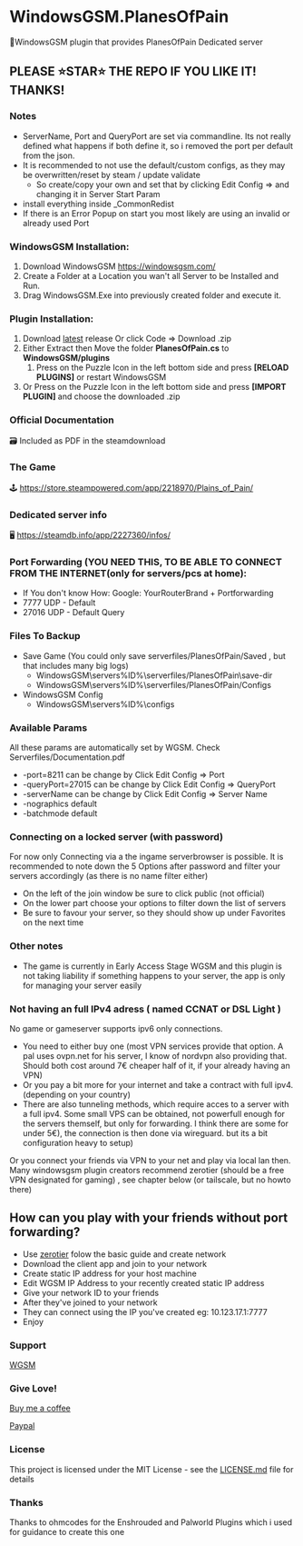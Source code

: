 # WindowsGSM.PlanesOfPain
🧩WindowsGSM plugin that provides PlanesOfPain Dedicated server

## PLEASE ⭐STAR⭐ THE REPO IF YOU LIKE IT! THANKS!

### Notes
- ServerName, Port and QueryPort are set via commandline. Its not really defined what happens if both define it, so i removed the port per default from the json.
- It is recommended to not use the default/custom configs, as they may be overwritten/reset by steam / update validate
  - So create/copy your own and set that by clicking Edit Config => and changing it in Server Start Param
- install everything inside _CommonRedist
- If there is an Error Popup on start you most likely are using an invalid or already used Port

### WindowsGSM Installation: 
1. Download  WindowsGSM https://windowsgsm.com/ 
2. Create a Folder at a Location you wan't all Server to be Installed and Run.
3. Drag WindowsGSM.Exe into previously created folder and execute it.

### Plugin Installation:
1. Download [latest](https://https://github.com/Raziel7893/WindowsGSM.PlanesOfPain/releases/latest) release
   Or click Code => Download .zip
3. Either Extract then Move the folder **PlanesOfPain.cs** to **WindowsGSM/plugins** 
    1. Press on the Puzzle Icon in the left bottom side and press **[RELOAD PLUGINS]** or restart WindowsGSM
4. Or Press on the Puzzle Icon in the left bottom side and press **[IMPORT PLUGIN]** and choose the downloaded .zip

### Official Documentation
🗃️ Included as PDF in the steamdownload

### The Game
🕹️ https://store.steampowered.com/app/2218970/Plains_of_Pain/

### Dedicated server info
🖥️ https://steamdb.info/app/2227360/infos/

### Port Forwarding (YOU NEED THIS, TO BE ABLE TO CONNECT FROM THE INTERNET(only for servers/pcs at home):
- If You don't know How: Google: YourRouterBrand + Portforwarding
- 7777 UDP - Default
- 27016 UDP - Default Query

### Files To Backup
- Save Game (You could only save serverfiles/PlanesOfPain/Saved , but that includes many big logs)
  - WindowsGSM\servers\%ID%\serverfiles/PlanesOfPain\save-dir
  - WindowsGSM\servers\%ID%\serverfiles/PlanesOfPain/Configs
- WindowsGSM Config
  - WindowsGSM\servers\%ID%\configs

### Available Params
All these params are automatically set by WGSM. Check Serverfiles/Documentation.pdf
- -port=8211                    can be change by Click Edit Config => Port
- -queryPort=27015              can be change by Click Edit Config => QueryPort
- -serverName                   can be change by Click Edit Config => Server Name
- -nographics 					default
- -batchmode					default

### Connecting on a locked server (with password)
For now only Connecting via a the ingame serverbrowser is possible. It is recommended to note down the 5 Options after password and filter your servers accordingly (as there is no name filter either)
- On the left of the join window be sure to click public (not official)
- On the lower part choose your options to filter down the list of servers
- Be sure to favour your server, so they should show up under Favorites on the next time

### Other notes
- The game is currently in Early Access Stage WGSM and this plugin is not taking liability if something happens to your server, the app is only for managing your server easily

### Not having an full IPv4 adress ( named CCNAT or DSL Light )
No game or gameserver supports ipv6 only connections. 
- You need to either buy one (most VPN services provide that option. A pal uses ovpn.net for his server, I know of nordvpn also providing that. Should both cost around 7€ cheaper half of it, if your already having an VPN)
- Or you pay a bit more for your internet and take a contract with full ipv4. (depending on your country)
- There are also tunneling methods, which require acces to a server with a full ipv4. Some small VPS can be obtained, not powerfull enough for the servers themself, but only for forwarding. I think there are some for under 5€), the connection is then done via wireguard. but its a bit configuration heavy to setup) 

Or you connect your friends via VPN to your net and play via local lan then.
Many windowsgsm plugin creators recommend zerotier (should be a free VPN designated for gaming) , see chapter below (or tailscale, but no howto there)

## How can you play with your friends without port forwarding?
- Use [zerotier](https://www.zerotier.com/) folow the basic guide and create network
- Download the client app and join to your network
- Create static IP address for your host machine
- Edit WGSM IP Address to your recently created static IP address
- Give your network ID to your friends
- After they've joined to your network
- They can connect using the IP you've created eg: 10.123.17.1:7777
- Enjoy

### Support
[WGSM](https://discord.com/channels/590590698907107340/645730252672335893)

### Give Love!
[Buy me a coffee](https://ko-fi.com/raziel7893)

[Paypal](https://paypal.me/raziel7893)

### License
This project is licensed under the MIT License - see the <a href="https://github.com/raziel7893/WindowsGSM.PlanesOfPain/blob/main/LICENSE">LICENSE.md</a> file for details

### Thanks
Thanks to ohmcodes for the Enshrouded and Palworld Plugins which i used for guidance to create this one
